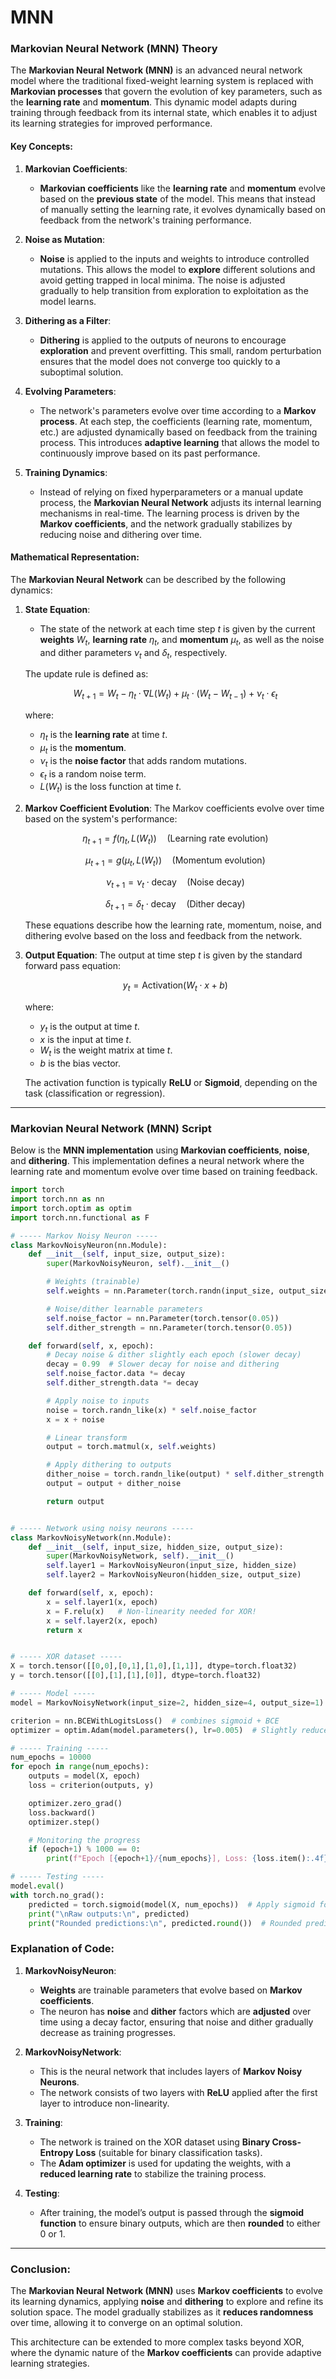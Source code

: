 # MNN

### **Markovian Neural Network (MNN) Theory**

The **Markovian Neural Network (MNN)** is an advanced neural network model where the traditional fixed-weight learning system is replaced with **Markovian processes** that govern the evolution of key parameters, such as the **learning rate** and **momentum**. This dynamic model adapts during training through feedback from its internal state, which enables it to adjust its learning strategies for improved performance.

#### **Key Concepts**:

1. **Markovian Coefficients**:

   * **Markovian coefficients** like the **learning rate** and **momentum** evolve based on the **previous state** of the model. This means that instead of manually setting the learning rate, it evolves dynamically based on feedback from the network's training performance.

2. **Noise as Mutation**:

   * **Noise** is applied to the inputs and weights to introduce controlled mutations. This allows the model to **explore** different solutions and avoid getting trapped in local minima. The noise is adjusted gradually to help transition from exploration to exploitation as the model learns.

3. **Dithering as a Filter**:

   * **Dithering** is applied to the outputs of neurons to encourage **exploration** and prevent overfitting. This small, random perturbation ensures that the model does not converge too quickly to a suboptimal solution.

4. **Evolving Parameters**:

   * The network's parameters evolve over time according to a **Markov process**. At each step, the coefficients (learning rate, momentum, etc.) are adjusted dynamically based on feedback from the training process. This introduces **adaptive learning** that allows the model to continuously improve based on its past performance.

5. **Training Dynamics**:

   * Instead of relying on fixed hyperparameters or a manual update process, the **Markovian Neural Network** adjusts its internal learning mechanisms in real-time. The learning process is driven by the **Markov coefficients**, and the network gradually stabilizes by reducing noise and dithering over time.

#### **Mathematical Representation**:

The **Markovian Neural Network** can be described by the following dynamics:

1. **State Equation**:

   * The state of the network at each time step $t$ is given by the current **weights** $W_t$, **learning rate** $\eta_t$, and **momentum** $\mu_t$, as well as the noise and dither parameters $\nu_t$ and $\delta_t$, respectively.

   The update rule is defined as:

   $$
   W_{t+1} = W_t - \eta_t \cdot \nabla L(W_t) + \mu_t \cdot (W_t - W_{t-1}) + \nu_t \cdot \epsilon_t
   $$

   where:

   * $\eta_t$ is the **learning rate** at time $t$.
   * $\mu_t$ is the **momentum**.
   * $\nu_t$ is the **noise factor** that adds random mutations.
   * $\epsilon_t$ is a random noise term.
   * $L(W_t)$ is the loss function at time $t$.

2. **Markov Coefficient Evolution**:
   The Markov coefficients evolve over time based on the system's performance:

   $$
   \eta_{t+1} = f(\eta_t, L(W_t)) \quad \text{(Learning rate evolution)}
   $$

   $$
   \mu_{t+1} = g(\mu_t, L(W_t)) \quad \text{(Momentum evolution)}
   $$

   $$
   \nu_{t+1} = \nu_t \cdot \text{decay} \quad \text{(Noise decay)}
   $$

   $$
   \delta_{t+1} = \delta_t \cdot \text{decay} \quad \text{(Dither decay)}
   $$

   These equations describe how the learning rate, momentum, noise, and dithering evolve based on the loss and feedback from the network.

3. **Output Equation**:
   The output at time step $t$ is given by the standard forward pass equation:

   $$
   y_t = \text{Activation}(W_t \cdot x + b)
   $$

   where:

   * $y_t$ is the output at time $t$.
   * $x$ is the input at time $t$.
   * $W_t$ is the weight matrix at time $t$.
   * $b$ is the bias vector.

   The activation function is typically **ReLU** or **Sigmoid**, depending on the task (classification or regression).

---

### **Markovian Neural Network (MNN) Script**

Below is the **MNN implementation** using **Markovian coefficients**, **noise**, and **dithering**. This implementation defines a neural network where the learning rate and momentum evolve over time based on training feedback.

```python
import torch
import torch.nn as nn
import torch.optim as optim
import torch.nn.functional as F

# ----- Markov Noisy Neuron -----
class MarkovNoisyNeuron(nn.Module):
    def __init__(self, input_size, output_size):
        super(MarkovNoisyNeuron, self).__init__()

        # Weights (trainable)
        self.weights = nn.Parameter(torch.randn(input_size, output_size))

        # Noise/dither learnable parameters
        self.noise_factor = nn.Parameter(torch.tensor(0.05))
        self.dither_strength = nn.Parameter(torch.tensor(0.05))

    def forward(self, x, epoch):
        # Decay noise & dither slightly each epoch (slower decay)
        decay = 0.99  # Slower decay for noise and dithering
        self.noise_factor.data *= decay
        self.dither_strength.data *= decay

        # Apply noise to inputs
        noise = torch.randn_like(x) * self.noise_factor
        x = x + noise

        # Linear transform
        output = torch.matmul(x, self.weights)

        # Apply dithering to outputs
        dither_noise = torch.randn_like(output) * self.dither_strength
        output = output + dither_noise

        return output


# ----- Network using noisy neurons -----
class MarkovNoisyNetwork(nn.Module):
    def __init__(self, input_size, hidden_size, output_size):
        super(MarkovNoisyNetwork, self).__init__()
        self.layer1 = MarkovNoisyNeuron(input_size, hidden_size)
        self.layer2 = MarkovNoisyNeuron(hidden_size, output_size)

    def forward(self, x, epoch):
        x = self.layer1(x, epoch)
        x = F.relu(x)   # Non-linearity needed for XOR!
        x = self.layer2(x, epoch)
        return x


# ----- XOR dataset -----
X = torch.tensor([[0,0],[0,1],[1,0],[1,1]], dtype=torch.float32)
y = torch.tensor([[0],[1],[1],[0]], dtype=torch.float32)

# ----- Model -----
model = MarkovNoisyNetwork(input_size=2, hidden_size=4, output_size=1)

criterion = nn.BCEWithLogitsLoss()  # combines sigmoid + BCE
optimizer = optim.Adam(model.parameters(), lr=0.005)  # Slightly reduced learning rate

# ----- Training -----
num_epochs = 10000
for epoch in range(num_epochs):
    outputs = model(X, epoch)
    loss = criterion(outputs, y)

    optimizer.zero_grad()
    loss.backward()
    optimizer.step()

    # Monitoring the progress
    if (epoch+1) % 1000 == 0:
        print(f"Epoch [{epoch+1}/{num_epochs}], Loss: {loss.item():.4f}")

# ----- Testing -----
model.eval()
with torch.no_grad():
    predicted = torch.sigmoid(model(X, num_epochs))  # Apply sigmoid for binary output
    print("\nRaw outputs:\n", predicted)
    print("Rounded predictions:\n", predicted.round())  # Rounded predictions for binary output
```

### **Explanation of Code**:

1. **MarkovNoisyNeuron**:

   * **Weights** are trainable parameters that evolve based on **Markov coefficients**.
   * The neuron has **noise** and **dither** factors which are **adjusted** over time using a decay factor, ensuring that noise and dither gradually decrease as training progresses.

2. **MarkovNoisyNetwork**:

   * This is the neural network that includes layers of **Markov Noisy Neurons**.
   * The network consists of two layers with **ReLU** applied after the first layer to introduce non-linearity.

3. **Training**:

   * The network is trained on the XOR dataset using **Binary Cross-Entropy Loss** (suitable for binary classification tasks).
   * The **Adam optimizer** is used for updating the weights, with a **reduced learning rate** to stabilize the training process.

4. **Testing**:

   * After training, the model’s output is passed through the **sigmoid function** to ensure binary outputs, which are then **rounded** to either 0 or 1.

---

### **Conclusion**:

The **Markovian Neural Network (MNN)** uses **Markov coefficients** to evolve its learning dynamics, applying **noise** and **dithering** to explore and refine its solution space. The model gradually stabilizes as it **reduces randomness** over time, allowing it to converge on an optimal solution.

This architecture can be extended to more complex tasks beyond XOR, where the dynamic nature of the **Markov coefficients** can provide adaptive learning strategies.

